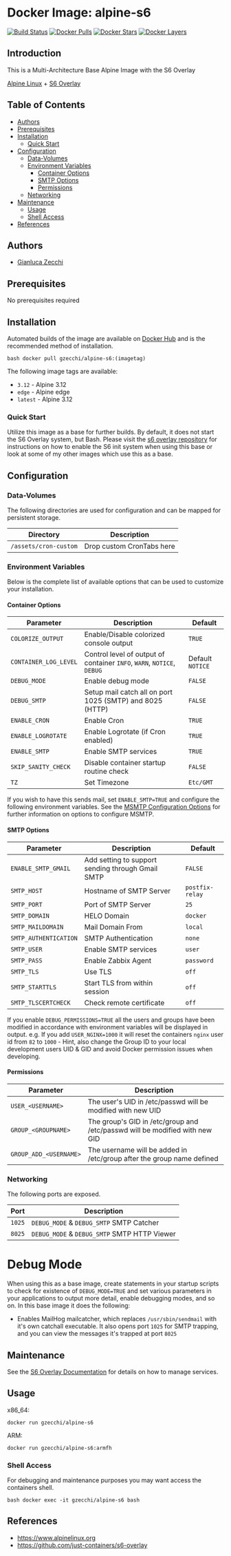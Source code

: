# Docker Image: alpine-s6

[![Build Status](https://travis-ci.com/gzecchi/docker-alpine-s6.svg?branch=master)](https://hub.docker.com/r/gzecchi/alpine-s6)
[![Docker Pulls](https://img.shields.io/docker/pulls/gzecchi/alpine-s6.svg)](https://hub.docker.com/r/gzecchi/alpine-s6)
[![Docker Stars](https://img.shields.io/docker/stars/gzecchi/alpine-s6.svg)](https://hub.docker.com/r/gzecchi/alpine-s6)
[![Docker Layers](https://images.microbadger.com/badges/image/gzecchi/alpine-s6.svg)](https://microbadger.com/images/gzecchi/alpine-s6)

## Introduction

This is a Multi-Architecture Base Alpine Image with the S6 Overlay

[Alpine Linux](https://alpinelinux.org/) + [S6 Overlay](https://github.com/just-containers/s6-overlay)

## Table of Contents

- [Authors](#authors)
- [Prerequisites](#prerequisites)
- [Installation](#installation)
  - [Quick Start](#quick-start)
- [Configuration](#configuration)
  - [Data-Volumes](#data-volumes)
  - [Environment Variables](#environment-variables)
    - [Container Options](#container-options)
    - [SMTP Options](#smtp-options)
    - [Permissions](#permissions)
  - [Networking](#networking)
- [Maintenance](#maintenance)
  - [Usage](#usage)
  - [Shell Access](#shell-access)
- [References](#references)

## Authors

- [Gianluca Zecchi](https://www.gianlucazecchi.com)

## Prerequisites

No prerequisites required

## Installation

Automated builds of the image are available on [Docker Hub](https://hub.docker.com/r/gzecchi/alpine-s6) and
is the recommended method of installation.

``bash
docker pull gzecchi/alpine-s6:(imagetag)
``

The following image tags are available:
* `3.12` - Alpine 3.12
* `edge` - Alpine edge
* `latest` - Alpine 3.12

### Quick Start

Utilize this image as a base for further builds. By default, it does not start the S6 Overlay system, but
Bash. Please visit the [s6 overlay repository](https://github.com/just-containers/s6-overlay) for
instructions on how to enable the S6 init system when using this base or look at some of my other images
which use this as a base.

## Configuration

### Data-Volumes

The following directories are used for configuration and can be mapped for persistent storage.

| Directory                           | Description                          |
| ----------------------------------- | ------------------------------------ |
| `/assets/cron-custom`               | Drop custom CronTabs here            |

### Environment Variables

Below is the complete list of available options that can be used to customize your installation.

#### Container Options
| Parameter             | Description                                                            | Default          |
| --------------------- | ---------------------------------------------------------------------- | ---------------- |
| `COLORIZE_OUTPUT`     | Enable/Disable colorized console output                                | `TRUE`           |
| `CONTAINER_LOG_LEVEL` | Control level of output of container `INFO`, `WARN`, `NOTICE`, `DEBUG` | Default `NOTICE` |
| `DEBUG_MODE`          | Enable debug mode                                                      | `FALSE`          |
| `DEBUG_SMTP`          | Setup mail catch all on port 1025 (SMTP) and 8025 (HTTP)               | `FALSE`          |
| `ENABLE_CRON`         | Enable Cron                                                            | `TRUE`           |
| `ENABLE_LOGROTATE`    | Enable Logrotate (if Cron enabled)                                     | `TRUE`           |
| `ENABLE_SMTP`         | Enable SMTP services                                                   | `TRUE`           |
| `SKIP_SANITY_CHECK`   | Disable container startup routine check                                | `FALSE`          |
| `TZ`                  | Set Timezone                                                           | `Etc/GMT`        |

If you wish to have this sends mail, set `ENABLE_SMTP=TRUE` and configure the following environment variables.
See the [MSMTP Configuration Options](http://msmtp.sourceforge.net/doc/msmtp.html) for further information on options to configure MSMTP.

#### SMTP Options
| Parameter             | Description                                       | Default         |
| --------------------- | ------------------------------------------------- | --------------- |
| `ENABLE_SMTP_GMAIL`   | Add setting to support sending through Gmail SMTP | `FALSE`         |
| `SMTP_HOST`           | Hostname of SMTP Server                           | `postfix-relay` |
| `SMTP_PORT`           | Port of SMTP Server                               | `25`            |
| `SMTP_DOMAIN`         | HELO Domain                                       | `docker`        |
| `SMTP_MAILDOMAIN`     | Mail Domain From                                  | `local`         |
| `SMTP_AUTHENTICATION` | SMTP Authentication                               | `none`          |
| `SMTP_USER`           | Enable SMTP services                              | `user`          |
| `SMTP_PASS`           | Enable Zabbix Agent                               | `password`      |
| `SMTP_TLS`            | Use TLS                                           | `off`           |
| `SMTP_STARTTLS`       | Start TLS from within session                     | `off`           |
| `SMTP_TLSCERTCHECK`   | Check remote certificate                          | `off`           |

If you enable `DEBUG_PERMISSIONS=TRUE` all the users and groups have been modified in accordance with
environment variables will be displayed in output.
e.g. If you add `USER_NGINX=1000` it will reset the containers `nginx` user id from `82` to `1000` -
Hint, also change the Group ID to your local development users UID & GID and avoid Docker permission issues when developing.

#### Permissions
| Parameter              | Description                                                                 |
| ---------------------- | --------------------------------------------------------------------------- |
| `USER_<USERNAME>`      | The user's UID in /etc/passwd will be modified with new UID                 |
| `GROUP_<GROUPNAME>`    | The group's GID in /etc/group and /etc/passwd will be modified with new GID |
| `GROUP_ADD_<USERNAME>` | The username will be added in /etc/group after the group name defined       |

### Networking

The following ports are exposed.

| Port    | Description                                  |
| ------- | -------------------------------------------- |
| `1025`  | `DEBUG_MODE` & `DEBUG_SMTP` SMTP Catcher     |
| `8025`  | `DEBUG_MODE` & `DEBUG_SMTP` SMTP HTTP Viewer |

# Debug Mode

When using this as a base image, create statements in your startup scripts to check for existence of `DEBUG_MODE=TRUE`
and set various parameters in your applications to output more detail, enable debugging modes, and so on.
In this base image it does the following:

* Enables MailHog mailcatcher, which replaces `/usr/sbin/sendmail` with it's own catchall executable. It also opens
port `1025` for SMTP trapping, and you can view the messages it's trapped at port `8025`

## Maintenance

See the [S6 Overlay Documentation](https://github.com/just-containers/s6-overlay) for details on how to manage services.

## Usage

x86_64:

```shell
docker run gzecchi/alpine-s6
```

ARM:

```shell
docker run gzecchi/alpine-s6:armfh
```

### Shell Access

For debugging and maintenance purposes you may want access the containers shell.

``bash
docker exec -it gzecchi/alpine-s6 bash
``

## References

* <https://www.alpinelinux.org>
* <https://github.com/just-containers/s6-overlay>